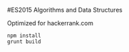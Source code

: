 #ES2015 Algorithms and Data Structures

Optimized for hackerrank.com

```
npm install
grunt build
```
